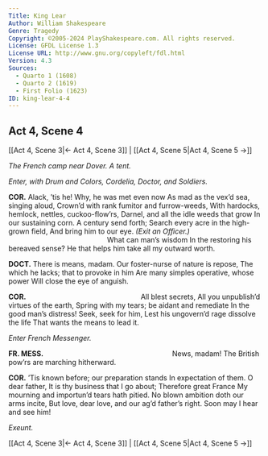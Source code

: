 ```yaml
---
Title: King Lear
Author: William Shakespeare
Genre: Tragedy
Copyright: ©2005-2024 PlayShakespeare.com. All rights reserved.
License: GFDL License 1.3
License URL: http://www.gnu.org/copyleft/fdl.html
Version: 4.3
Sources:
  - Quarto 1 (1608)
  - Quarto 2 (1619)
  - First Folio (1623)
ID: king-lear-4-4
---
```


## Act 4, Scene 4
[[Act 4, Scene 3|← Act 4, Scene 3]] | [[Act 4, Scene 5|Act 4, Scene 5 →]]

*The French camp near Dover. A tent.*

*Enter, with Drum and Colors, Cordelia, Doctor, and Soldiers.*

**COR.**
Alack, ’tis he! Why, he was met even now
As mad as the vex’d sea, singing aloud,
Crown’d with rank fumitor and furrow-weeds,
With hardocks, hemlock, nettles, cuckoo-flow’rs,
Darnel, and all the idle weeds that grow
In our sustaining corn. A century send forth;
Search every acre in the high-grown field,
And bring him to our eye.
*(Exit an Officer.)*
              What can man’s wisdom
In the restoring his bereaved sense?
He that helps him take all my outward worth.

**DOCT.**
There is means, madam.
Our foster-nurse of nature is repose,
The which he lacks; that to provoke in him
Are many simples operative, whose power
Will close the eye of anguish.

**COR.**
                All blest secrets,
All you unpublish’d virtues of the earth,
Spring with my tears; be aidant and remediate
In the good man’s distress! Seek, seek for him,
Lest his ungovern’d rage dissolve the life
That wants the means to lead it.

*Enter French Messenger.*

**FR. MESS.**
                  News, madam!
The British pow’rs are marching hitherward.

**COR.**
’Tis known before; our preparation stands
In expectation of them. O dear father,
It is thy business that I go about;
Therefore great France
My mourning and importun’d tears hath pitied.
No blown ambition doth our arms incite,
But love, dear love, and our ag’d father’s right.
Soon may I hear and see him!

*Exeunt.*

[[Act 4, Scene 3|← Act 4, Scene 3]] | [[Act 4, Scene 5|Act 4, Scene 5 →]]